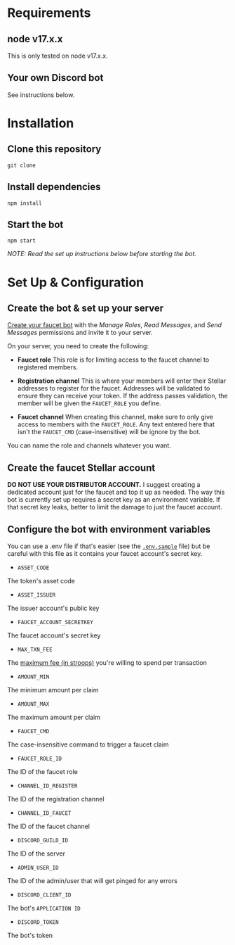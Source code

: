 # Requirements

## node v17.x.x
This is only tested on node v17.x.x.

## Your own Discord bot
See instructions below.


# Installation
## Clone this repository
`git clone`

## Install dependencies
`npm install`

## Start the bot
`npm start`

_NOTE: Read the set up instructions below before starting the bot._


# Set Up & Configuration


## Create the bot & set up your server

[Create your faucet bot](https://discordjs.guide/preparations/setting-up-a-bot-application.html#creating-your-bot) with the _Manage Roles_, _Read Messages_, and _Send Messages_ permissions and invite it to your server.

On your server, you need to create the following:

- **Faucet role**
This role is for limiting access to the faucet channel to registered members.

- **Registration channel**
This is where your members will enter their Stellar addresses to register for the faucet. Addresses will be validated to ensure they can receive your token. If the address passes validation, the member will be given the `FAUCET_ROLE` you define.

- **Faucet channel**
When creating this channel, make sure to only give access to members with the `FAUCET_ROLE`. Any text entered here that isn't the `FAUCET_CMD` (case-insensitive) will be ignore by the bot.

You can name the role and channels whatever you want.

## Create the faucet Stellar account
**DO NOT USE YOUR DISTRIBUTOR ACCOUNT.** I suggest creating a dedicated account just for the faucet and top it up as needed. The way this bot is currently set up requires a secret key as an environment variable. If that secret key leaks, better to limit the damage to just the faucet account.

## Configure the bot with environment variables
You can use a .env file if that's easier (see the [`.env.sample`](.env.sample) file) but be careful with this file as it contains your faucet account's secret key.

- `ASSET_CODE`

The token's asset code

- `ASSET_ISSUER`

The issuer account's public key

- `FAUCET_ACCOUNT_SECRETKEY`

The faucet account's secret key

- `MAX_TXN_FEE`

The [maximum fee (in stroops)](https://developers.stellar.org/docs/glossary/fees/) you're willing to spend per transaction

- `AMOUNT_MIN`

The minimum amount per claim

- `AMOUNT_MAX`

The maximum amount per claim

- `FAUCET_CMD`

The case-insensitive command to trigger a faucet claim

- `FAUCET_ROLE_ID`

The ID of the faucet role

- `CHANNEL_ID_REGISTER`

The ID of the registration channel

- `CHANNEL_ID_FAUCET`

The ID of the faucet channel

- `DISCORD_GUILD_ID`

The ID of the server

- `ADMIN_USER_ID`

The ID of the admin/user that will get pinged for any errors

- `DISCORD_CLIENT_ID`

The bot's `APPLICATION ID`

- `DISCORD_TOKEN`

The bot's token
